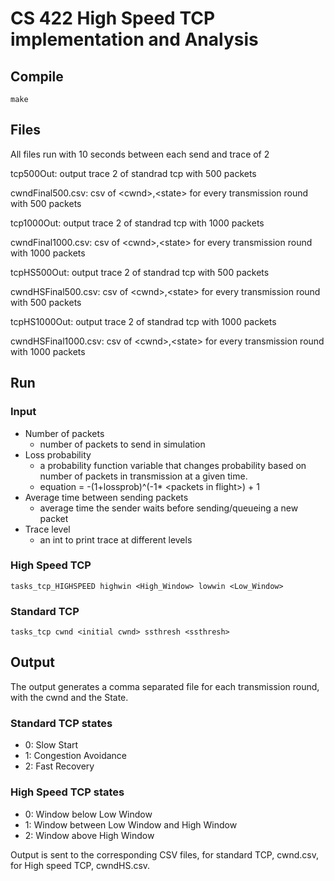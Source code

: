 # CS 422 High Speed TCP implementation and Analysis

## Compile

`make`

## Files

All files run with 10 seconds between each send and trace of 2

tcp500Out: output trace 2 of standrad tcp with 500 packets

cwndFinal500.csv: csv of \<cwnd>,\<state> for every transmission round 
with 500 packets

tcp1000Out: output trace 2 of standrad tcp with 1000 packets

cwndFinal1000.csv: csv of \<cwnd>,\<state> for every transmission round 
with 1000 packets

tcpHS500Out: output trace 2 of standrad tcp with 500 packets

cwndHSFinal500.csv: csv of \<cwnd>,\<state> for every transmission round with 500 packets

tcpHS1000Out: output trace 2 of standrad tcp with 1000 packets

cwndHSFinal1000.csv: csv of \<cwnd>,\<state> for every transmission round with 1000 packets

## Run

### Input

- Number of packets
    - number of packets to send in simulation
- Loss probability
    - a probability function variable that changes probability based on number of packets in transmission at a given time.
    - equation = -(1+lossprob)^(-1* \<packets in flight>) + 1
- Average time between sending packets
    - average time the sender waits before sending/queueing a new packet
- Trace level
    - an int to print trace at different levels

### High Speed TCP

`tasks_tcp_HIGHSPEED highwin <High_Window> lowwin <Low_Window>`

### Standard TCP

`tasks_tcp cwnd <initial cwnd> ssthresh <ssthresh>`

## Output
The output generates a comma separated file for each transmission round, with the cwnd and the State. 

### Standard TCP states
- 0: Slow Start
- 1: Congestion Avoidance
- 2: Fast Recovery

### High Speed TCP states
- 0: Window below Low Window
- 1: Window between Low Window and High Window
- 2: Window above High Window

Output is sent to the corresponding CSV files, for standard TCP, cwnd.csv, for High speed TCP, cwndHS.csv.